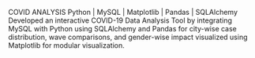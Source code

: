 COVID ANALYSIS
Python | MySQL | Matplotlib | Pandas | SQLAlchemy
Developed an interactive COVID-19 Data Analysis Tool by integrating MySQL with Python using SQLAlchemy and Pandas for city-wise case distribution, wave comparisons, and gender-wise impact visualized using Matplotlib for modular visualization.
